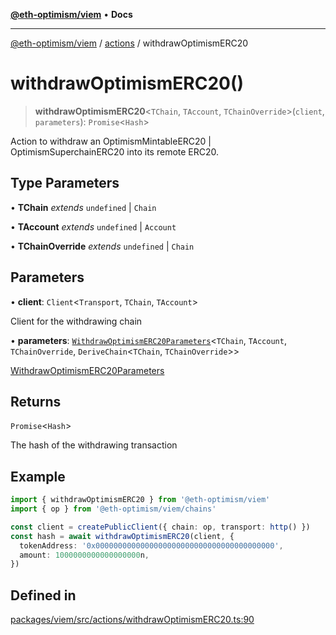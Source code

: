 [**@eth-optimism/viem**](../../README.md) • **Docs**

***

[@eth-optimism/viem](../../README.md) / [actions](../README.md) / withdrawOptimismERC20

# withdrawOptimismERC20()

> **withdrawOptimismERC20**\<`TChain`, `TAccount`, `TChainOverride`\>(`client`, `parameters`): `Promise`\<`Hash`\>

Action to withdraw an OptimismMintableERC20 | OptimismSuperchainERC20 into its remote ERC20.

## Type Parameters

• **TChain** *extends* `undefined` \| `Chain`

• **TAccount** *extends* `undefined` \| `Account`

• **TChainOverride** *extends* `undefined` \| `Chain`

## Parameters

• **client**: `Client`\<`Transport`, `TChain`, `TAccount`\>

Client for the withdrawing chain

• **parameters**: [`WithdrawOptimismERC20Parameters`](../type-aliases/WithdrawOptimismERC20Parameters.md)\<`TChain`, `TAccount`, `TChainOverride`, `DeriveChain`\<`TChain`, `TChainOverride`\>\>

[WithdrawOptimismERC20Parameters](../type-aliases/WithdrawOptimismERC20Parameters.md)

## Returns

`Promise`\<`Hash`\>

The hash of the withdrawing transaction

## Example

```ts
import { withdrawOptimismERC20 } from '@eth-optimism/viem'
import { op } from '@eth-optimism/viem/chains'

const client = createPublicClient({ chain: op, transport: http() })
const hash = await withdrawOptimismERC20(client, {
  tokenAddress: '0x0000000000000000000000000000000000000000',
  amount: 1000000000000000000n,
})
```

## Defined in

[packages/viem/src/actions/withdrawOptimismERC20.ts:90](https://github.com/ethereum-optimism/ecosystem/blob/8c0ceae82d8e909c0d00b4601d7c7276090774cc/packages/viem/src/actions/withdrawOptimismERC20.ts#L90)
